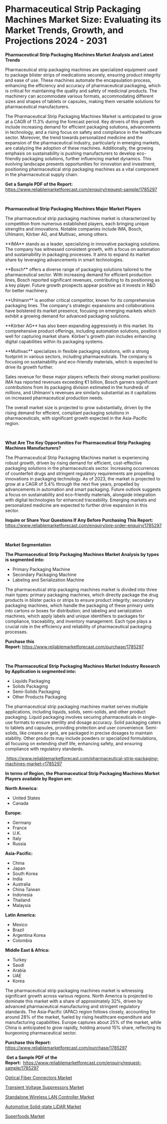 <p><h1>Pharmaceutical Strip Packaging Machines Market Size: Evaluating its Market Trends, Growth, and Projections 2024 - 2031</h1></p><p><strong>Pharmaceutical Strip Packaging Machines Market Analysis and Latest Trends</strong></p>
<p><p>Pharmaceutical strip packaging machines are specialized equipment used to package blister strips of medications securely, ensuring product integrity and ease of use. These machines automate the encapsulation process, enhancing the efficiency and accuracy of pharmaceutical packaging, which is critical for maintaining the quality and safety of medicinal products. The machinery can accommodate various formats, accommodating different sizes and shapes of tablets or capsules, making them versatile solutions for pharmaceutical manufacturers.</p><p>The Pharmaceutical Strip Packaging Machines Market is anticipated to grow at a CAGR of 11.3% during the forecast period. Key drivers of this growth include increasing demand for efficient packaging solutions, advancements in technology, and a rising focus on safety and compliance in the healthcare sector. Moreover, the trend towards personalized medicine and the expansion of the pharmaceutical industry, particularly in emerging markets, are catalyzing the adoption of these machines. Additionally, the growing emphasis on sustainability is pushing manufacturers to develop eco-friendly packaging solutions, further influencing market dynamics. This evolving landscape presents opportunities for innovation and investment, positioning pharmaceutical strip packaging machines as a vital component in the pharmaceutical supply chain.</p></p>
<p><strong>Get a Sample PDF of the Report:&nbsp;</strong> <a href="https://www.reliablemarketforecast.com/enquiry/request-sample/1785297?utm_campaign=1283&utm_medium=2&utm_source=Github&utm_content=ia&utm_term=08102024&utm_id=pharmaceutical-strip-packaging-machines">https://www.reliablemarketforecast.com/enquiry/request-sample/1785297</a></p>
<p>&nbsp;</p>
<p><strong>Pharmaceutical Strip Packaging Machines Major Market Players</strong></p>
<p><p>The pharmaceutical strip packaging machines market is characterized by competition from numerous established players, each bringing unique strengths and innovations. Notable companies include IMA, Bosch, Uhlmann, Körber AG, and Multivac, among others.</p><p>**IMA** stands as a leader, specializing in innovative packaging solutions. The company has witnessed consistent growth, with a focus on automation and sustainability in packaging processes. It aims to expand its market share by leveraging advancements in smart technologies.</p><p>**Bosch** offers a diverse range of packaging solutions tailored to the pharmaceutical sector. With increasing demand for efficient production lines, Bosch reported significant revenues, contributing to its positioning as a key player. Future growth prospects appear positive as it invests in R&D for better machinery.</p><p>**Uhlmann** is another critical competitor, known for its comprehensive packaging lines. The company's strategic expansions and collaborations have bolstered its market presence, focusing on emerging markets which exhibit a growing demand for advanced packaging solutions.</p><p>**Körber AG** has also been expanding aggressively in this market. Its comprehensive product offerings, including automation solutions, position it well for capturing market share. Körber's growth plan includes enhancing digital capabilities within its packaging systems.</p><p>**Multivac** specializes in flexible packaging solutions, with a strong footprint in various sectors, including pharmaceuticals. The company is focusing on sustainability and eco-friendly materials, which is expected to drive its growth further.</p><p>Sales revenue for these major players reflects their strong market positions: IMA has reported revenues exceeding €1 billion, Bosch garners significant contributions from its packaging division estimated in the hundreds of millions, and Uhlmann's revenues are similarly substantial as it capitalizes on increased pharmaceutical production needs.</p><p>The overall market size is projected to grow substantially, driven by the rising demand for efficient, compliant packaging solutions in pharmaceuticals, with significant growth expected in the Asia-Pacific region.</p></p>
<p>&nbsp;</p>
<p><strong>What Are The Key Opportunities For Pharmaceutical Strip Packaging Machines Manufacturers?</strong></p>
<p><p>The Pharmaceutical Strip Packaging Machines market is experiencing robust growth, driven by rising demand for efficient, cost-effective packaging solutions in the pharmaceuticals sector. Increasing occurrences of counterfeit drugs and stringent regulatory requirements are propelling innovations in packaging technology. As of 2023, the market is projected to grow at a CAGR of 5.4% through the next five years, propelled by advancements in automation and smart packaging. Future outlook suggests a focus on sustainability and eco-friendly materials, alongside integration with digital technologies for enhanced traceability. Emerging markets and personalized medicine are expected to further drive expansion in this sector.</p></p>
<p><strong>Inquire or Share Your Questions If Any Before Purchasing This Report:</strong> <a href="https://www.reliablemarketforecast.com/enquiry/pre-order-enquiry/1785297?utm_campaign=1283&utm_medium=2&utm_source=Github&utm_content=ia&utm_term=08102024&utm_id=pharmaceutical-strip-packaging-machines">https://www.reliablemarketforecast.com/enquiry/pre-order-enquiry/1785297</a></p>
<p>&nbsp;</p>
<p><strong>Market Segmentation</strong></p>
<p><strong>The Pharmaceutical Strip Packaging Machines Market Analysis by types is segmented into:</strong></p>
<p><ul><li>Primary Packaging Machine</li><li>Secondary Packaging Machine</li><li>Labeling and Serialization Machine</li></ul></p>
<p><p>The pharmaceutical strip packaging machines market is divided into three main types: primary packaging machines, which directly package the drug products in blister packs or strips to ensure product integrity; secondary packaging machines, which handle the packaging of these primary units into cartons or boxes for distribution; and labeling and serialization machines, which apply labels and unique identifiers to packages for compliance, traceability, and inventory management. Each type plays a crucial role in the efficiency and reliability of pharmaceutical packaging processes.</p></p>
<p><strong>Purchase this Report:&nbsp;</strong><a href="https://www.reliablemarketforecast.com/purchase/1785297?utm_campaign=1283&utm_medium=2&utm_source=Github&utm_content=ia&utm_term=08102024&utm_id=pharmaceutical-strip-packaging-machines">https://www.reliablemarketforecast.com/purchase/1785297</a></p>
<p>&nbsp;</p>
<p><strong>The Pharmaceutical Strip Packaging Machines Market Industry Research by Application is segmented into:</strong></p>
<p><ul><li>Liquids Packaging</li><li>Solids Packaging</li><li>Semi-Solids Packaging</li><li>Other Products Packaging</li></ul></p>
<p><p>The pharmaceutical strip packaging machines market serves multiple applications, including liquids, solids, semi-solids, and other product packaging. Liquid packaging involves securing pharmaceuticals in single-use formats to ensure sterility and dosage accuracy. Solid packaging caters to tablets and capsules, providing protection and user convenience. Semi-solids, like creams or gels, are packaged in precise dosages to maintain stability. Other products may include powders or specialized formulations, all focusing on extending shelf life, enhancing safety, and ensuring compliance with regulatory standards.</p></p>
<p><a href="https://www.reliablemarketforecast.com/pharmaceutical-strip-packaging-machines-market-r1785297?utm_campaign=1283&utm_medium=2&utm_source=Github&utm_content=ia&utm_term=08102024&utm_id=pharmaceutical-strip-packaging-machines">&nbsp;https://www.reliablemarketforecast.com/pharmaceutical-strip-packaging-machines-market-r1785297</a></p>
<p><strong>In terms of Region, the Pharmaceutical Strip Packaging Machines Market Players available by Region are:</strong></p>
<p>
    <p> <strong> North America: </strong>
        <ul>
            <li>United States</li>
            <li>Canada</li>
        </ul>
        </p> 
    <p> <strong> Europe: </strong>
        <ul>
            <li>Germany</li>
            <li>France</li>
            <li>U.K.</li>
            <li>Italy</li>
            <li>Russia</li>
        </ul>
        </p> 
    <p> <strong> Asia-Pacific: </strong>
        <ul>
            <li>China</li>
            <li>Japan</li>
            <li>South Korea</li>
            <li>India</li>
            <li>Australia</li>
            <li>China Taiwan</li>
            <li>Indonesia</li>
            <li>Thailand</li>
            <li>Malaysia</li>
        </ul>
        </p> 
    <p> <strong> Latin America: </strong>
        <ul>
            <li>Mexico</li>
            <li>Brazil</li>
            <li>Argentina Korea</li>
            <li>Colombia</li>
        </ul>
        </p> 
    <p> <strong> Middle East & Africa: </strong>
        <ul>
            <li>Turkey</li>
            <li>Saudi</li>
            <li>Arabia</li>
            <li>UAE</li>
            <li>Korea</li>
        </ul>
    </p>
    </p>
<p><p>The pharmaceutical strip packaging machines market is witnessing significant growth across various regions. North America is projected to dominate this market with a share of approximately 32%, driven by advanced pharmaceutical manufacturing and stringent regulatory standards. The Asia-Pacific (APAC) region follows closely, accounting for around 28% of the market, fueled by rising healthcare expenditure and manufacturing capabilities. Europe captures about 25% of the market, while China is anticipated to grow rapidly, holding around 15% share, reflecting its burgeoning pharmaceutical sector.</p></p>
<p><strong>Purchase this Report: </strong><a href="https://www.reliablemarketforecast.com/purchase/1785297?utm_campaign=1283&utm_medium=2&utm_source=Github&utm_content=ia&utm_term=08102024&utm_id=pharmaceutical-strip-packaging-machines">https://www.reliablemarketforecast.com/purchase/1785297</a></p>
<p>&nbsp;<strong>Get a Sample PDF of the Report:&nbsp;&nbsp;</strong><a href="https://www.reliablemarketforecast.com/enquiry/request-sample/1785297?utm_campaign=1283&utm_medium=2&utm_source=Github&utm_content=ia&utm_term=08102024&utm_id=pharmaceutical-strip-packaging-machines">https://www.reliablemarketforecast.com/enquiry/request-sample/1785297</a></p>
<p><strong></strong></p>
<p><p><a href="https://www.linkedin.com/pulse/optical-fiber-connectors-industry-sector-market-dynamics-8rzse?utm_campaign=1283&utm_medium=2&utm_source=Github&utm_content=ia&utm_term=08102024&utm_id=pharmaceutical-strip-packaging-machines">Optical Fiber Connectors Market</a></p><p><a href="https://www.linkedin.com/pulse/transient-voltage-suppressors-market-global-insights-sales-rlgre?utm_campaign=1283&utm_medium=2&utm_source=Github&utm_content=ia&utm_term=08102024&utm_id=pharmaceutical-strip-packaging-machines">Transient Voltage Suppressors Market</a></p><p><a href="https://github.com/newellsvvandeer37/Market-Research-Report-List-1/blob/main/standalone-wireless-lan-controller-market.md?utm_campaign=1283&utm_medium=2&utm_source=Github&utm_content=ia&utm_term=08102024&utm_id=pharmaceutical-strip-packaging-machines">Standalone Wireless LAN Controller Market</a></p><p><a href="https://github.com/yee75vjfitch/Market-Research-Report-List-1/blob/main/automotive-solid-state-lidar-market.md?utm_campaign=1283&utm_medium=2&utm_source=Github&utm_content=ia&utm_term=08102024&utm_id=pharmaceutical-strip-packaging-machines">Automotive Solid-state LiDAR Market</a></p><p><a href="https://issuu.com/reportprime-2/docs/superfoods-market-size-2030.pptx_99952233cd7413?utm_campaign=1283&utm_medium=2&utm_source=Github&utm_content=ia&utm_term=08102024&utm_id=pharmaceutical-strip-packaging-machines">Superfoods Market</a></p></p>
